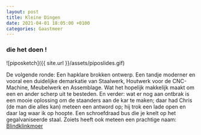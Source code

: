 ```yaml
---
layout: post
title: Kleine Dingen
date: 2021-04-01 18:05:00 +0100
categories: Gaastmeer
---
```


### die het doen !
![piposketch]({{ site.url }}/assets/piposlides.gif)

De volgende ronde: Een hapklare brokken ontwerp. Een tandje moderner en vooral een duidelijke demarkatie van Staalwerk, Houtwerk voor de CNC-Machine, Meubelwerk en Assemblage. Wat het hopelijk makkelijk maakt om een en ander scherp uit te besteden. En verder: wat er nog aan ontbrak is een mooie oplossing om de staanders aan de kar te maken; daar had Chris (de man die alles kan) meteen een antword op; hij trok een lade open en daar lag waar ik op hoopte. Een schroefdraad bus die je knelt op het gegalvaniseerde staal. Zoiets heeft ook meteen een prachtige naam: [Blindklinkmoer](https://nl.wikipedia.org/wiki/Blindklinkmoer)
